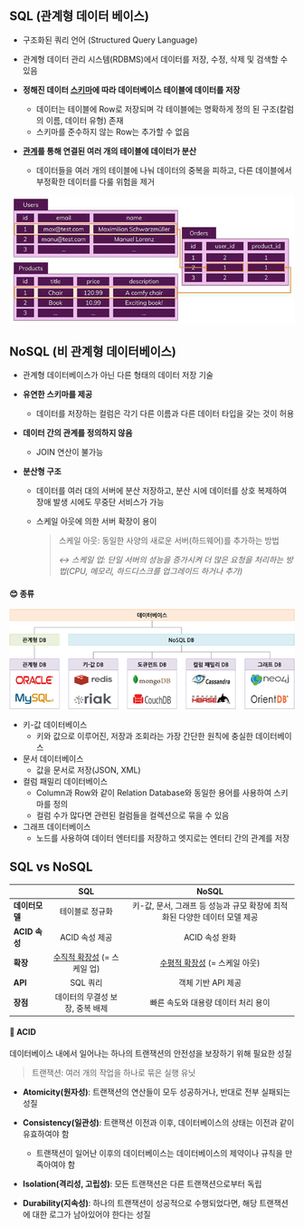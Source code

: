 ## SQL (관계형 데이터 베이스)

- 구조화된 쿼리 언어 (Structured Query Language)

- 관계형 데이터 관리 시스템(RDBMS)에서 데이터를 저장, 수정, 삭제 및 검색할 수 있음

- **정해진 데이터 <u>스키마</u>에 따라 데이터베이스 테이블에 데이터를 저장**

  - 데이터는 테이블에 Row로 저장되며 각 테이블에는 명확하게 정의 된 구조(칼럼의 이름, 데이터 유형) 존재
  - 스키마를 준수하지 않는 Row는 추가할 수 없음

- **<u>관계</u>를 통해 연결된 여러 개의 테이블에 데이터가 분산**

  - 데이터들을 여러 개의 테이블에 나눠 데이터의 중복을 피하고, 다른 데이블에서 부정확한 데이터를 다룰 위험을 제거

    

![img](SQL%EA%B3%BC%20NOSQL.assets/994D09355C937ECD2D.jpeg)





## NoSQL (비 관계형 데이터베이스)

- 관계형 데이터베이스가 아닌 다른 형태의 데이터 저장 기술

- **유연한 스키마를 제공**

  - 데이터를 저장하는 컬럼은 각기 다른 이름과 다른 데이터 타입을 갖는 것이 허용

- **데이터 간의 관계를 정의하지 않음**

  - JOIN 연산이 불가능

- **분산형 구조**

  - 데이터를 여러 대의 서버에 분산 저장하고, 분산 시에 데이터를 상호 복제하여 장애 발생 시에도 무중단 서비스가 가능

  - 스케일 아웃에 의한 서버 확장이 용이

    > 스케일 아웃: 동일한 사양의 새로운 서버(하드웨어)를 추가하는 방법
    >
    > *↔ 스케일 업: 단일 서버의 성능을 증가시켜 더 많은 요청을 처리하는 방법(CPU, 메모리, 하드디스크를 업그레이드 하거나 추가)*



#### 😊 종류

![img](SQL%EA%B3%BC%20NOSQL.assets/img.png)

- 키-값 데이터베이스
  - 키와 값으로 이루어진, 저장과 조회라는 가장 간단한 원칙에 충실한 데이터베이스
- 문서 데이터베이스
  - 값을 문서로 저장(JSON, XML)
- 컬럼 패밀리 데이터베이스
  - Column과 Row와 같이 Relation Database와 동일한 용어를 사용하여 스키마를 정의
  - 컬럼 수가 많다면 관련된 컬럼들을 컬렉션으로 묶을 수 있음
- 그래프 데이터베이스
  - 노드를 사용하여 데이터 엔터티를 저장하고 엣지로는 엔터티 간의 관계를 저장



## SQL vs NoSQL

|                |                SQL                 |                            NoSQL                             |
| -------------- | :--------------------------------: | :----------------------------------------------------------: |
| **데이터모델** |          테이블로 정규화           | 키-값, 문서, 그래프 등 성능과 규모 확장에 최적화된 다양한 데이터 모델 제공 |
| **ACID 속성**  |           ACID 속성 제공           |                        ACID 속성 완화                        |
| **확장**       | <u>수직적 확장성</u> (= 스케일 업) |             <u>수평적 확장성</u> (= 스케일 아웃)             |
| **API**        |              SQL 쿼리              |                      객체 기반 API 제공                      |
| **장점**       |  데이터의 무결성 보장, 중복 배제   |             빠른 속도와 대용량 데이터 처리 용이              |



#### 🤔 ACID

데이터베이스 내에서 일어나는 하나의 트랜잭션의 안전성을 보장하기 위해 필요한 성질

> 트랜잭션: 여러 개의 작업을 하나로 묶은 실행 유닛

- **Atomicity(원자성)**: 트랜잭션의 연산들이 모두 성공하거나, 반대로 전부 실패되는 성질
- **Consistency(일관성)**: 트랜잭션 이전과 이후, 데이터베이스의 상태는 이전과 같이 유효하여야 함
  - 트랜잭션이 일어난 이후의 데이터베이스는 데이터베이스의 제약이나 규칙을 만족아여야 함

- **Isolation(격리성, 고립성)**: 모든 트랜잭션은 다른 트랜잭션으로부터 독립
- **Durability(지속성)**: 하나의 트랜잭션이 성공적으로 수행되었다면, 해당 트랜잭션에 대한 로그가 남아있어야 한다는 성질



